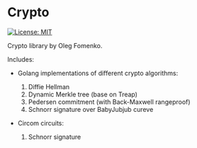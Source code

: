 # Crypto

[![License: MIT](https://img.shields.io/badge/License-MIT-yellow.svg)](https://opensource.org/licenses/MIT)

Crypto library by Oleg Fomenko.

Includes:

- Golang implementations of different crypto algorithms:
  1. Diffie Hellman
  2. Dynamic Merkle tree (base on Treap)
  3. Pedersen commitment (with Back-Maxwell rangeproof)
  4. Schnorr signature over BabyJubjub cureve

- Circom circuits:
  1. Schnorr signature 
